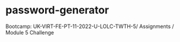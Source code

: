 # password-generator
Bootcamp: UK-VIRT-FE-PT-11-2022-U-LOLC-TWTH-5/ Assignments / Module 5 Challenge
